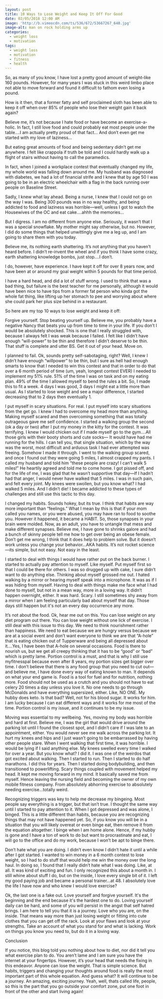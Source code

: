 ```yaml
---
layout: post
title: 10 Ways to Lose Weight and Keep It Off For Good
date: 02/05/2018 12:00 AM
image: 'http://b.vimeocdn.com/ts/536/672/53667267_640.jpg'
image-alt: man on rock holding arms up
categories:
  - weight loss
  - motivation
tags:
  - weight loss
  - motivation
  - fitness
  - health
---
```

So, as many of you know, I have lost a pretty good amount of weight-like 160 pounds.  However, for many years I was stuck in this weird limbo place not able to move forward and found it difficult to fathom even losing a pound.



How is it then, that a former fatty and self proclaimed sloth has been able to keep it off when over 85% of people who lose their weight gain it back again?



Believe me, it’s not because I hate food or have become an exercise-a-holic.  In fact, I still love food and could probably eat most people under the table….I am actually pretty proud of that fact… And don’t even get me started with my love of laziness…



But eating great amounts of food and being sedentary didn’t get me anywhere.  I felt like crappola if truth be told and I could hardly walk up a flight of stairs without having to call the paramedics.



In fact, when I joined a workplace contest that eventually changed my life, my whole world was falling down around me.  My husband was diagnosed with diabetes, we had a lot of financial strife and I knew that by age 50 I was going to be in an electric wheelchair with a flag in the back running over people on Baseline Street.  



Sadly, I knew what lay ahead.  Being a nurse, I knew that I could not go on the way I was.  Being 300 pounds was in no way healthy, and being addicted to food and laziness was horrible—well, unless I got to watch the Housewives of the OC and eat cake….ahhh the memories…



But I digress.  I am no different from anyone else.  Seriously, it wasn’t that I was a special snowflake.  My mother might say otherwise, but no.  However, I did do some things that helped unwittingly give me a leg up, and I am going to share them with you today.  



Believe me, its nothing earth shattering.  It’s not anything that you haven’t heard before.  I didn’t re-invent the wheel and if you think I have some crazy, earth shattering knowledge bombs, just stop….I don’t. 



 I do, however, have experience.  I have kept it off for over 8 years now, and have been at or around my goal weight within 5 pounds for that time period.  



I have a hard head, and did a lot of stuff wrong.  I used to think that was a bad thing, but failure is the best teacher for me personally, although it would have been nice to have tips from a former fat person who kinda got the whole fat thing, like lifting up her stomach to pee and worrying about where she could park her plus size behind in a restaurant. 



So here are my top 10 ways to lose weight and keep it off:



 Forgive yourself.  Stop beating yourself up.  Believe me, you probably have a negative Nancy that beats you up from time to time in your life.  If you don’t I would be absolutely shocked.  This is one that I really struggled with, because I always felt I was weak because I failed.  I felt like I didn’t have enough “will-power” to be thin and therefore I didn’t deserve to be thin.  That stuff is complete and utter BS.  Get it out of your head.  Move on.

I planned to fail.  Ok, sounds pretty self-sabotaging, right?  Well, I knew I didn’t have enough “willpower” to be thin, but I sure as hell had enough smarts to know that I needed to win this contest and that in order to do that over a 6 month period of time (um, yeah, longest contest EVER) I needed to implement my 51% rule.  51% of the time I was on task and on my eating plan.  49% of the time I allowed myself to bend the rules a bit.  So, I made this to fit a week.  4 days I was good, 3 days I might eat a little more than usual.  As I started to lose weight and see a major difference, I started decreasing that to 2 days then eventually 1.  

I put myself in scary situations.  For real. I put myself into scary situations from the get go. I knew I had to overcome my head more than anything.  Making myself scared and then overcoming something that was totally outrageous gave me self confidence.  I started a walking group the second (ok a day or two) after I put my money in the kitty for the contest.  It was terrifying.  I knew I would chicken out if I made myself go to the gym….All those girls with their booty shorts and cute socks— It would have had me running for the hills.  I can tell you, that single situation, which by the way was the worst, most difficult and arduous task I had ever attempted was freeing.  Somehow I made it through.  I went to the walking group scared, and once I found out they were going 5 miles, I almost crapped my pants.  I called my husband and told him “these people are crazy!  I can’t walk 5 miles!”  He heartily agreed and told me to come home.  I got pissed off, and for the life of me, I was glad that he wasn’t supportive that day—If I hadn’t had that anger, I would never have walked that 5 miles.  I was in such pain, and felt every joint. My knees were swollen, but you know what?  I had walked 5 miles.  And I didn’t die!  I became addicted to these types of challenges and still use this tactic to this day.

I changed my habits.  Sounds hokey, but its true.  I think that habits are way more important than “feelings.”  What I mean by this is that if your mom called you names, or you were abused, you may have ran to food to soothe you.  However it happened, it became a HABIT.  So, those synapses in your brain were molded.  Now, as an adult, you have to untangle that mess and make different synapses. Believe me, I have gone to shrinks galore and had a bunch of skinny people tell me how to get over being an obese female.  Don’t get me wrong, I think that it does help to problem solve.  But it doesn’t work unless you change your behavior…AKA habits.  It’s not rocket science—its simple, but not easy. Not easy in the least.

I started to deal with things I would have rather put on the back burner.  I started to actually pay attention to myself.  Like myself.  Put myself first so that I could be there for others.  I was so drugged up with cake, I sure didn’t want to do anything else.  Thinking about myself grossed me out.  I hated walking by a mirror or hearing myself speak into a microphone.  It was as if I was hiding from myself.  Having to deal with things make me face what I had done to myself, but not in a mean way, more in a loving way.  It didn’t happen overnight, either.  It was hard. Scary. I still sometimes shy away from a mirror when I am feeling particularly bad about myself that day.  Those days still happen but it's not an every day occurrence any more.

It’s not about the food.  Ok, hear me out on this.  You can lose weight on any diet program out there. You can lose weight without one lick of exercise.  I still deal with this issue to this day.  We need to think nourishment rather than happiness.  We need to eat because we are hungry versus because we are at a social event and don’t want everyone to think we are that “A-hole” that is eating chicken out of Tupperware and being all depressed about it….Yes, I have been that A-hole on several occasions. Food is there to nourish us, but we get all creepy thinking that it has to be “good” or “bad” which is pretty lame. Portion control is a must, and that is why I still use myfitnesspal because even after 8 years, my portion sizes get bigger over time.  I don’t believe that there is any food group that you need to cut out—and believe me, I have done every way of eating known to man.  It depends on what your end game is.  Food is a tool for fuel and for nutrition, nothing more.  Food should not be used as a crutch and you should not have to eat celery 20 times a day unless you love it.  No one needs to go through McDonalds and have everything supersized, either.  Like, NO ONE.  My hubby does keto.  Is that bad?  Well, not for his blood sugar.  It works for him.  I am lucky because I can eat different ways and it works for me most of the time.  Portion control is my issue, and it continues to be my issue.  

Moving was essential to my wellbeing.  Yes, moving my body was horrible and hard at first.  Believe me, I was the girl that would drive around the parking lot until I found the closest spot, and I didn’t care if I was late to an appointment, either.  You would never see me walk across the parking lot. It hurt my knees and hips and I just wasn’t going to be embarrassed by having other people stare.  When I went walking that first time, it was horrible.  I would be lying if I said anything else. My knees swelled every time I walked for over a year.  But you know what?  I did it.  I was one of the weirdos that got excited about walking.  Then I started to run.  Then I started to do half marathons. I did this for years.  Then I started doing bodybuilding, and then transitioned to powerlifting. Scary things coupled with movement helped my head.  It kept me moving forward in my mind.  It basically saved me from myself.  Hence leaving the nursing field and becoming the owner of my own mobile fitness company.  From absolutely abhorring exercise to absolutely needing exercise…totally weird.

Recognizing triggers was key to help me decrease my bingeing.  Most people say everything is a trigger, but that isn’t true.  I thought the same way until I started to pay attention to it.  When I got depressed and was alone, I binged.  This is a little different than habits, because you are recognizing things that may not have happened yet.  So, if you know you will be in a situation that you will likely overeat or even binge eat, then remove it from the equation altogether.  I binge when I am home alone. Hence, if my hubby is gone and I have a ton of work to do but want to procrastinate and eat, I will go to the office and do my work, because I won’t be apt to binge there.

Don’t hate what you are doing.  I didn’t even know I didn’t hate it until a while after I got started.  I wanted to win money in a 6 month contest to lose weight, so I had to do stuff that would help me win the money over the long haul.  In doing so, I found that I really didn’t hate what I was doing.  Like, at all.  It was kind of exciting and fun.  I only recognized this about a month in.  I still whine about stuff I do, but on the inside, I love every single bit of it.  I left my good paying job and became a personal trainer…at 48.  I absolutely love the life I have now and who knew I would love exercise?  

Ok, the last one is a fake out.  Love yourself and forgive yourself.  It's the beginning and the end because it's the hardest one to do.  Loving yourself daily can be hard, and some of you will persist in the angst that self hatred brings.  I am here to tell you that it is a journey.   Love who you are, on the inside.  That means way more than just losing weight or fitting into cute clothes that you can get off the rack.  Look at your flaws and look at your strengths.  Take an account of what you stand for and what is lacking.  Work on things you know you need to, but do it in a loving way. 



Conclusion



If you notice, this blog told you nothing about how to diet, nor did it tell you what exercise plan to do.  You aren’t lame and I am sure you have the internet at your fingertips.  However, it’s your head that needs the fixing in this endeavor.  Anyone can lose the weight.  That is simple science.  But habits, triggers and changing your thoughts around food is really the most important part of this whole equation. And guess what?  It will continue to be a journey.  An amazing, exciting journey.  Yeah, well, thats called life, people, so this is the part that you go outside your comfort zone, put one foot in front of the other and start living again!
